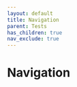 ```yaml
---
layout: default
title: Navigation
parent: Tests
has_children: true
nav_exclude: true
---
```


# Navigation
